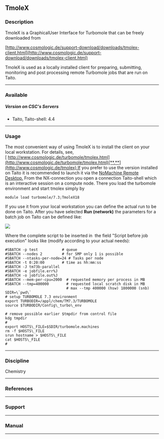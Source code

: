 ## TmoleX

### Description

TmoleX is a GraphicalUser Interface for Turbomole that can be freely downloaded from 

[http://www.cosmologic.de/support-download/downloads/tmolex-client.html](http://www.cosmologic.de/support-download/downloads/tmolex-client.html)

TmoleX is used as a locally installed client for preparing, submitting, monitoring and post processing remote Turbomole jobs that are run on Taito.

* * *

### Available

##### Version on CSC's Servers

*   Taito, Taito-shell: 4.4

* * *

### Usage

The most convenient way of using TmoleX is to install the client on your local workstation. For details, see,[ http://www.cosmologic.de/turbomole/tmolex.html](http://www.cosmologic.de/turbomole/tmolex.html)[**.**](http://www.cosmologic.de/tmolex) If you prefer to use the version installed on Taito it is recommended to launch it via the [NoMachine Remote Desktop.](https://research.csc.fi/-/nomachine) From the NX-connection you open a connection Taito-shell which is an interactive session on a compute node. There you load the turbomole environment and start tmolex simply by

    module load turbomole/7.3;TmoleX18

If you use it from your local workstation you can define the actual run to be done on Taito. After you have selected **Run (network)** the parameters for a batch job on Taito can be defined like:

![](/documents/48467/73370/tmolex_4.4_new.png/0371951c-70cf-42db-bca5-e2ac56e4b112?t=1534947298308)

Where the complete script to be inserted in  the field "Script before job execution" looks like (modify according to your actual needs):

    #SBATCH -p test           # queue
    #SBATCH --nodes 2         # for SMP only 1 is possible
    #SBATCH --ntasks-per-node=24 # Tasks per node
    #SBATCH -t 0:20:00        # time as hh:mm:ss
    #SBATCH -J tm73b-parallel
    #SBATCH -e jobfile.err%J
    #SBATCH -o jobfile.out%J
    #SBATCH --mem-per-cpu=2000  # requested memory per process in MB
    #SBATCH --tmp=400000        # requested local scratch disk in MB
                                # max --tmp 400000 (hsw) 1800000 (snb)
    SDIR=\`pwd\`
    # setup TURBOMOLE 7.3 environment
    export TURBODIR=/appl/chem/TM7.3/TURBOMOLE
    source $TURBODIR/Config\_turbo\_env
    
    # remove possible earlier $tmpdir from control file
    kdg tmpdir
    #
    export HOSTS\_FILE=$SDIR/turbomole.machines
    rm -f $HOSTS\_FILE
    srun hostname > $HOSTS\_FILE
    cat $HOSTS\_FILE
    #
    

* * *

### Discipline

Chemistry  

* * *

### References

* * *

### Support

* * *

### Manual

* * *